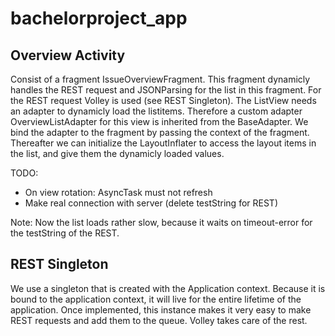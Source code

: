 # bachelorproject_app

## Overview Activity
Consist of a fragment IssueOverviewFragment. This fragment dynamicly handles the REST request and JSONParsing for the list in this fragment. For the REST request Volley is used (see REST Singleton). The ListView needs an adapter to dynamicly load the listitems. Therefore a custom adapter OverviewListAdapter for this view is inherited from the BaseAdapter. We bind the adapter to the fragment by passing the context of the fragment. Thereafter we can initialize the LayoutInflater to access the layout items in the list, and give them the dynamicly loaded values.

TODO: 
- On view rotation: AsyncTask must not refresh
- Make real connection with server (delete testString for REST)

Note: Now the list loads rather slow, because it waits on timeout-error for the testString of the REST.

## REST Singleton
We use a singleton that is created with the Application context. Because it is bound to the application context, it will live for the entire lifetime of the application. Once implemented, this instance makes it very easy to make REST requests and add them to the queue. Volley takes care of the rest.
